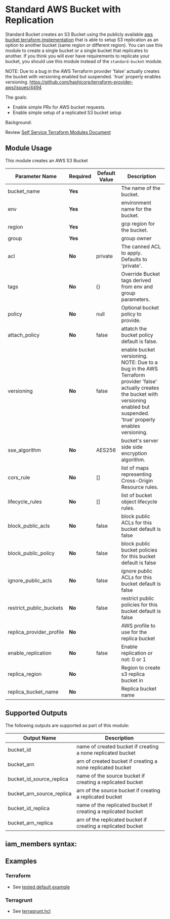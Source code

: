 # Standard AWS Bucket with Replication

Standard Bucket creates an S3 Bucket using the publicly available [aws bucket terraform implementation](github.com/terraform-aws-modules/terraform-aws-s3-bucket) that is able to setup S3 replication as an option to another bucket (same region or different region).  You can
use this module to create a single bucket or a single bucket that replicates to another.  If you think you will ever have requirements
to replicate your bucket, you should use this module instead of the `standard-bucket` module.  

NOTE: Due to a bug in the AWS Terraform provider 'false' actually creates the bucket with versioning enabled but suspended. 'true' properly enables versioning. https://github.com/hashicorp/terraform-provider-aws/issues/4494

The goals:
* Enable simple PRs for AWS bucket requests.  
* Enable simple setup of a replicated S3 bucket setup

Background:

Review [Self Service Terraform Modules Document](https://qadium.atlassian.net/wiki/spaces/EN/pages/1704329276/Self-Service+Terraform+Modules+WIP)

## Module Usage

This module creates an AWS S3 Bucket

| Parameter Name | Required | Default Value | Description |
| --- | --- | --- | --- |
| bucket_name | **Yes** |  | The name of the bucket. |
| env | **Yes** |  | environment name for the bucket. |
| region | **Yes** |  | gcp region for the bucket. |
| group | **Yes** |  | group owner |
| acl | **No** | private | The canned ACL to apply. Defaults to 'private'. |
| tags | **No** | {} | Override Bucket tags derived from env and group parameters. |
| policy | **No** | null | Optional bucket policy to provide. |
| attach_policy | **No** | false | attatch the bucket policy default is false. |
| versioning | **No** | false | enable bucket versioning. NOTE: Due to a bug in the AWS Terraform provider 'false' actually creates the bucket with versioning enabled but suspended. 'true' properly enables versioning. |
| sse_algorithm | **No** | AES256 | bucket's server side side encryption algorithm. |
| cors_rule | **No** | [] | list of maps representing Cross-Origin Resource rules. |
| lifecycle_rules | **No** | [] | list of bucket object lifecycle rules. |
| block_public_acls | **No** | false | block public ACLs for this bucket default is false |
| block_public_policy | **No** | false | block public bucket policies for this bucket default is false |
| ignore_public_acls | **No** | false | ignore public ACLs for this bucket default is false |
| restrict_public_buckets | **No** | false | restrict public policies for this bucket default is false |
| replica_provider_profile | **No** | | AWS profile to use for the replica bucket|
| enable_replication | **No** | false | Enable replication or not: 0 or 1 |
| replica_region | **No** | | Region to create s3 replica bucket in|
| replica_bucket_name | **No** | | Replica bucket name |


## Supported Outputs
The following outputs are supported as part of this module:

| Output Name | Description |
| --- | --- |
| bucket_id | name of created bucket if creating a none replicated bucket |
| bucket_arn | arn of created bucket if creating a none replicated bucket |
| bucket_id_source_replica | name of the source bucket if creating a replicated bucket |
| bucket_arn_source_replica | arn of the source bucket if creating a replicated bucket |
| bucket_id_replica | name of the replicated bucket if creating a replicated bucket |
| bucket_arn_replica | arn of the replicated bucket if creating a replicated bucket |

## iam_members syntax:


## Examples

### Terraform

* See [tested default example](examples/default/)

### Terragrunt

* See [terragrunt.hcl](examples/terragrunt/terragrunt.hcl)

